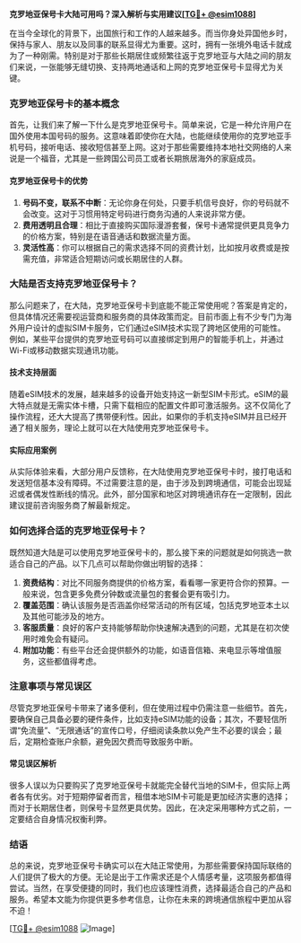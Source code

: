 **克罗地亚保号卡大陆可用吗？深入解析与实用建议[[TG💪+ @esim1088](https://t.me/s/esim1088)]**

在当今全球化的背景下，出国旅行和工作的人越来越多。而当你身处异国他乡时，保持与家人、朋友以及同事的联系显得尤为重要。这时，拥有一张境外电话卡就成为了一种刚需。特别是对于那些长期居住或频繁往返于克罗地亚与大陆之间的朋友们来说，一张能够无缝切换、支持两地通话和上网的克罗地亚保号卡显得尤为关键。

### 克罗地亚保号卡的基本概念

首先，让我们来了解一下什么是克罗地亚保号卡。简单来说，它是一种允许用户在国外使用本国号码的服务。这意味着即使你在大陆，也能继续使用你的克罗地亚手机号码，接听电话、接收短信甚至上网。这对于那些需要维持本地社交网络的人来说是一个福音，尤其是一些跨国公司员工或者长期旅居海外的家庭成员。

#### 克罗地亚保号卡的优势

1. **号码不变，联系不中断**：无论你身在何处，只要手机信号良好，你的号码就不会改变。这对于习惯用特定号码进行商务沟通的人来说非常方便。
2. **费用透明且合理**：相比于直接购买国际漫游套餐，保号卡通常提供更具竞争力的价格方案，特别是在语音通话和数据流量方面。
3. **灵活性高**：你可以根据自己的需求选择不同的资费计划，比如按月收费或是按需充值，非常适合短期访问或长期居住的人群。

### 大陆是否支持克罗地亚保号卡？

那么问题来了，在大陆，克罗地亚保号卡到底能不能正常使用呢？答案是肯定的，但具体情况还需要视运营商和服务商的具体政策而定。目前市面上有不少专门为海外用户设计的虚拟SIM卡服务，它们通过eSIM技术实现了跨地区使用的可能性。例如，某些平台提供的克罗地亚号码可以直接绑定到用户的智能手机上，并通过Wi-Fi或移动数据实现通讯功能。

#### 技术支持层面

随着eSIM技术的发展，越来越多的设备开始支持这一新型SIM卡形式。eSIM的最大特点就是无需实体卡槽，只需下载相应的配置文件即可激活服务。这不仅简化了操作流程，还大大提高了携带便利性。因此，如果你的手机支持eSIM并且已经开通了相关服务，理论上就可以在大陆使用克罗地亚保号卡。

#### 实际应用案例

从实际体验来看，大部分用户反馈称，在大陆使用克罗地亚保号卡时，接打电话和发送短信基本没有障碍。不过需要注意的是，由于涉及到跨境通信，可能会出现延迟或者偶发性断线的情况。此外，部分国家和地区对跨境通讯存在一定限制，因此建议提前咨询服务商了解最新规定。

### 如何选择合适的克罗地亚保号卡？

既然知道大陆是可以使用克罗地亚保号卡的，那么接下来的问题就是如何挑选一款适合自己的产品。以下几点可以帮助你做出明智的选择：

1. **资费结构**：对比不同服务商提供的价格方案，看看哪一家更符合你的预算。一般来说，包含更多免费分钟数或流量包的套餐会更有吸引力。
2. **覆盖范围**：确认该服务是否涵盖你经常活动的所有区域，包括克罗地亚本土以及其他可能涉及的地方。
3. **客服质量**：良好的客户支持能够帮助你快速解决遇到的问题，尤其是在初次使用时难免会有疑问。
4. **附加功能**：有些平台还会提供额外的功能，如语音信箱、来电显示等增值服务，这些都值得考虑。

### 注意事项与常见误区

尽管克罗地亚保号卡带来了诸多便利，但在使用过程中仍需注意一些细节。首先，要确保自己具备必要的硬件条件，比如支持eSIM功能的设备；其次，不要轻信所谓“免流量”、“无限通话”的宣传口号，仔细阅读条款以免产生不必要的误会；最后，定期检查账户余额，避免因欠费而导致服务中断。

#### 常见误区解析

很多人误以为只要购买了克罗地亚保号卡就能完全替代当地的SIM卡，但实际上两者各有优劣。对于短期停留者而言，租借本地SIM卡可能是更加经济实惠的选择；而对于长期居住者，则保号卡显然更具优势。因此，在决定采用哪种方式之前，一定要结合自身情况权衡利弊。

### 结语

总的来说，克罗地亚保号卡确实可以在大陆正常使用，为那些需要保持国际联络的人们提供了极大的方便。无论是出于工作需求还是个人情感考量，这项服务都值得尝试。当然，在享受便捷的同时，我们也应该理性消费，选择最适合自己的产品和服务。希望本文能为你提供更多参考信息，让你在未来的跨境通信旅程中更加从容不迫！

[[TG💪+ @esim1088](https://t.me/s/esim1088) ![Image](https://i.postimg.cc/4NQfJmqS/Snipaste-2025-05-13-00-14-12.png)]